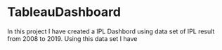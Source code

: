 # TableauDashboard
In this project I have created a IPL Dashbord using  data set of IPL result from 2008 to 2019.
Using this data set I have 
